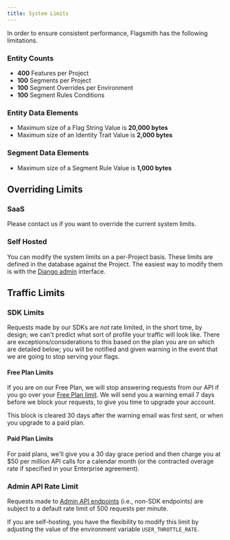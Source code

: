 ```yaml
---
title: System Limits
---
```


In order to ensure consistent performance, Flagsmith has the following limitations.

### Entity Counts

- **400** Features per Project
- **100** Segments per Project
- **100** Segment Overrides per Environment
- **100** Segment Rules Conditions

### Entity Data Elements

- Maximum size of a Flag String Value is **20,000 bytes**
- Maximum size of an Identity Trait Value is **2,000 bytes**

### Segment Data Elements

- Maximum size of a Segment Rule Value is **1,000 bytes**

## Overriding Limits

### SaaS

Please contact us if you want to override the current system limits.

### Self Hosted

You can modify the system limits on a per-Project basis. These limits are defined in the database against the Project.
The easiest way to modify them is with the [Django admin](/deployment/configuration/django-admin.md) interface.

## Traffic Limits

### SDK Limits

Requests made by our SDKs are _not_ rate limited, in the short time, by design; we can't predict what sort of profile
your traffic will look like. There are exceptions/considerations to this based on the plan you are on which are detailed
below; you will be notified and given warning in the event that we are going to stop serving your flags.

#### Free Plan Limits

If you are on our Free Plan, we will stop answering requests from our API if you go over your
[Free Plan limit](https://www.flagsmith.com/pricing). We will send you a warning email 7 days before we block your
requests, to give you time to upgrade your account.

This block is cleared 30 days after the warning email was first sent, or when you upgrade to a paid plan.

#### Paid Plan Limits

For paid plans, we'll give you a 30 day grace period and then charge you at $50 per million API calls for a calendar
month (or the contracted overage rate if specified in your Enterprise agreement).

### Admin API Rate Limit

Requests made to [Admin API endpoints](/clients/rest#private-admin-api-endpoints) (i.e., non-SDK endpoints) are subject
to a default rate limit of 500 requests per minute.

If you are self-hosting, you have the flexibility to modify this limit by adjusting the value of the environment
variable `USER_THROTTLE_RATE`.
